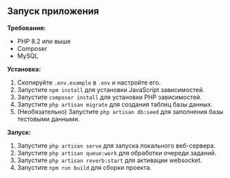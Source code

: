 ## Запуск приложения

**Требования:**

* PHP 8.2 или выше
* Composer
* MySQL

**Установка:**

1. Скопируйте `.env.example` в `.env` и настройте его.
2. Запустите `npm install` для установки JavaScript зависимостей.
3. Запустите `composer install` для установки PHP зависимостей.
4. Запустите `php artisan migrate` для создания таблиц базы данных.
5. (Необязательно) Запустите `php artisan db:seed` для заполнения базы тестовыми данными.

**Запуск:**

1. Запустите `php artisan serve` для запуска локального веб-сервера.
2. Запустите `php artisan queue:work` для обработки очереди заданий.
3. Запустите `php artisan reverb:start` для активации websocket.
4. Запустите `npm run build` для сборки проекта.
